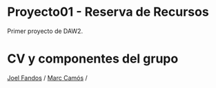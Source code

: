 # Proyecto01 - Reserva de Recursos
Primer proyecto de DAW2.
# CV y componentes del grupo
[Joel Fandos](https://joelfandos.github.io/) /
[Marc Camós](https://maarccamos.github.io/) /

